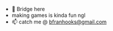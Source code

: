 - 👋 Bridge here
- making games is kinda fun ngl
- 📫 catch me @ bfranhooks@gmail.com

<!---
BridgetHooks116/BridgetHooks116 is a ✨ special ✨ repository because its `README.md` (this file) appears on your GitHub profile.
You can click the Preview link to take a look at your changes.
--->
